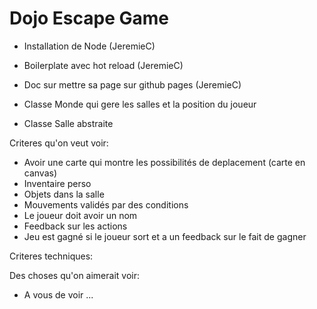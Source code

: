 Dojo Escape Game
===

- Installation de Node (JeremieC)
- Boilerplate avec hot reload (JeremieC)
- Doc sur mettre sa page sur github pages (JeremieC)

- Classe Monde qui gere les salles et la position du joueur
- Classe Salle abstraite

Criteres qu'on veut voir:
- Avoir une carte qui montre les possibilités de deplacement (carte en canvas)
- Inventaire perso
- Objets dans la salle
- Mouvements validés par des conditions
- Le joueur doit avoir un nom
- Feedback sur les actions
- Jeu est gagné si le joueur sort et a un feedback sur le fait de gagner

Criteres techniques:

Des choses qu'on aimerait voir:
- A vous de voir ...